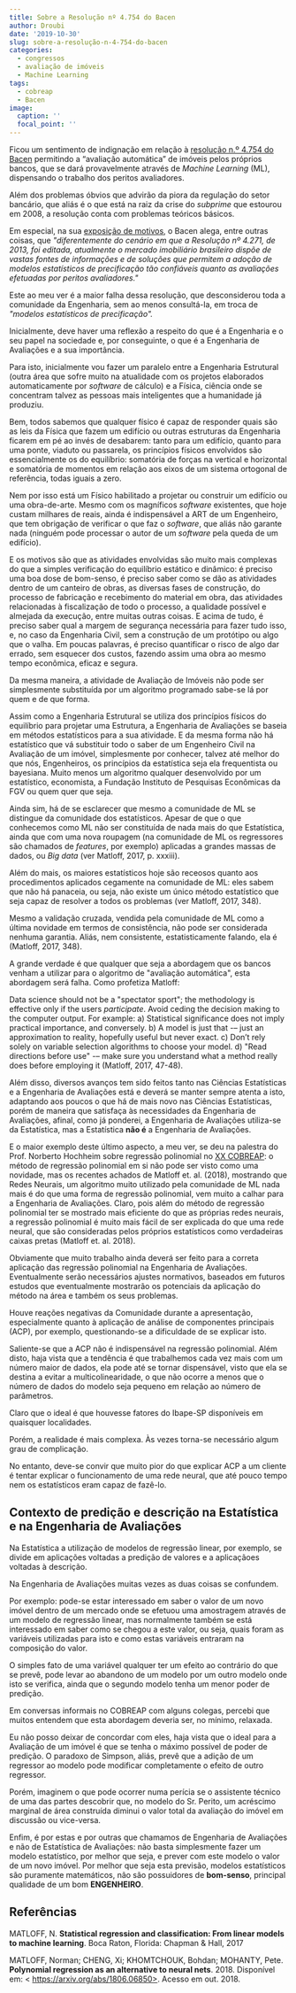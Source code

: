 ```yaml
---
title: Sobre a Resolução nº 4.754 do Bacen
author: Droubi
date: '2019-10-30'
slug: sobre-a-resolução-n-4-754-do-bacen
categories:
  - congressos
  - avaliação de imóveis
  - Machine Learning
tags:
  - cobreap
  - Bacen
image:
  caption: ''
  focal_point: ''
---
```



Ficou um sentimento de indignação em relação à [resolução n.º 4.754 do Bacen](https://www.bcb.gov.br/estabilidadefinanceira/exibenormativo?tipo=Resolu%C3%A7%C3%A3o&numero=4754) permitindo a “avaliação automática” de imóveis pelos próprios bancos, que se dará provavelmente através de *Machine Learning* (ML), dispensando o trabalho dos peritos avaliadores.

Além dos problemas óbvios que advirão da piora da regulação do setor bancário, que aliás é o que está na raiz da crise do *subprime* que estourou em 2008, a resolução conta com problemas teóricos básicos.

Em especial, na sua [exposição de motivos](https://www.bcb.gov.br/pre/normativos/busca/downloadVoto.asp?arquivo=/Votos/CMN/201968/Voto_0682019_CMN.pdf), o Bacen alega, entre outras coisas, que *"diferentemente do cenário em que a Resolução nº 4.271, de 2013, foi editada, atualmente o mercado imobiliário brasileiro dispõe de vastas fontes de informações e de soluções que permitem a adoção de modelos estatísticos de precificação tão confiáveis quanto as avaliações efetuadas por peritos avaliadores."*

Este ao meu ver é a maior falha dessa resolução, que desconsiderou toda a comunidade da Engenharia, sem ao menos consultá-la, em troca de *"modelos estatísticos de precificação".*

Inicialmente, deve haver uma reflexão a respeito do que é a Engenharia e o seu papel na sociedade e, por conseguinte, o que é a Engenharia de Avaliações e a sua importância.

Para isto, inicialmente vou fazer um paralelo entre a Engenharia Estrutural (outra área que sofre muito na atualidade com os projetos elaborados automaticamente por *software* de cálculo) e a Física, ciência onde se concentram talvez as pessoas mais inteligentes que a humanidade já produziu.

Bem, todos sabemos que qualquer físico é capaz de responder quais são as leis da Física que fazem um edifício ou outras estruturas da Engenharia ficarem em pé ao invés de desabarem: tanto para um edifício, quanto para uma ponte, viaduto ou passarela, os princípios físicos envolvidos são essencialmente os do equilíbrio: somatória de forças na vertical e horizontal e somatória de momentos em relação aos eixos de um sistema ortogonal de referência, todas iguais a zero.

Nem por isso está um Físico habilitado a projetar ou construir um edifício ou uma obra-de-arte. Mesmo com os magníficos *software* existentes, que hoje custam milhares de reais, ainda é indispensável a ART de um Engenheiro, que tem obrigação de verificar o que faz o *software*, que aliás não garante nada (ninguém pode processar o autor de um *software* pela queda de um edifício).

E os motivos são que as atividades envolvidas são muito mais complexas do que a simples verificação do equilíbrio estático e dinâmico: é preciso uma boa dose de bom-senso, é preciso saber como se dão as atividades dentro de um canteiro de obras, as diversas fases de construção, do processo de fabricação e recebimento do material em obra, das atividades relacionadas à fiscalização de todo o processo, a qualidade possível e almejada da execução, entre muitas outras coisas. E acima de tudo, é preciso saber qual a margem de segurança necessária para fazer tudo isso, e, no caso da Engenharia Civil, sem a construção de um protótipo ou algo que o valha. Em poucas palavras, é preciso quantificar o risco de algo dar errado, sem esquecer dos custos, fazendo assim uma obra ao mesmo tempo econômica, eficaz e segura.

Da mesma maneira, a atividade de Avaliação de Imóveis não pode ser simplesmente substituída por um algoritmo programado sabe-se lá por quem e de que forma.

Assim como a Engenharia Estrutural se utiliza dos princípios físicos do equilíbrio para projetar uma Estrutura, a Engenharia de Avaliações se baseia em métodos estatísticos para a sua atividade. E da mesma forma não há estatístico que vá substituir todo o saber de um Engenheiro Civil na Avaliação de um imóvel, simplesmente por conhecer, talvez até melhor do que nós, Engenheiros, os princípios da estatística seja ela frequentista ou bayesiana. Muito menos um algoritmo qualquer desenvolvido por um estatístico, economista, a Fundação Instituto de Pesquisas Econômicas da FGV ou quem quer que seja.

Ainda sim, há de se esclarecer que mesmo a comunidade de ML se distingue da comunidade dos estatísticos. Apesar de que o que conhecemos como ML não ser constituída de nada mais do que Estatística, ainda que com uma nova roupagem (na comunidade de ML os regressores são chamados de *features*, por exemplo) aplicadas a grandes massas de dados, ou *Big data* (ver Matloff, 2017, p. xxxiii).

Além do mais, os maiores estatísticos hoje são receosos quanto aos procedimentos aplicados cegamente na comunidade de ML: eles sabem que não há panaceia, ou seja, não existe um único método estatístico que seja capaz de resolver a todos os problemas (ver Matloff, 2017, 348).

Mesmo a validação cruzada, vendida pela comunidade de ML como a última novidade em termos de consistência, não pode ser considerada nenhuma garantia. Aliás, nem consistente, estatisticamente falando, ela é (Matloff, 2017, 348).

A grande verdade é que qualquer que seja a abordagem que os bancos venham a utilizar para o algoritmo de "avaliação automática", esta abordagem será falha. Como profetiza Matloff:

Data science should not be a "spectator sport"; the methodology is effective only if the users *participate*. Avoid ceding the decision making to the computer output. For example: a) Statistical significance does not imply practical importance, and conversely. b) A model is just that -– just an approximation to reality, hopefully useful but never exact. c) Don’t rely solely on variable selection algorithms to choose your model. d) "Read directions before use" -– make sure you understand what a method really does before employing it (Matloff, 2017, 47-48).

Além disso, diversos avanços tem sido feitos tanto nas Ciências Estatísticas e a Engenharia de Avaliações está e deverá se manter sempre atenta a isto, adaptando aos poucos o que há de mais novo nas Ciências Estatísticas, porém de maneira que satisfaça às necessidades da Engenharia de Avaliações, afinal, como já ponderei, a Engenharia de Avaliações utiliza-se da Estatística, mas a Estatística **não é** a Engenharia de Avaliações.

E o maior exemplo deste último aspecto, a meu ver, se deu na palestra do Prof. Norberto Hochheim sobre regressão polinomial no [XX COBREAP](http://www.cobreap.com.br/2019/): o método de regressão polinomial em si não pode ser visto como uma novidade, mas os recentes achados de Matloff et. al. (2018), mostrando que Redes Neurais, um algoritmo muito utilizado pela comunidade de ML nada mais é do que uma forma de regressão polinomial, vem muito a calhar para a Engenharia de Avaliações. Claro, pois além do método de regressão polinomial ter se mostrado mais eficiente do que as próprias redes neurais, a regressão polinomial é muito mais fácil de ser explicada do que uma rede neural, que são consideradas pelos próprios estatísticos como verdadeiras caixas pretas (Matloff et. al. 2018).

Obviamente que muito trabalho ainda deverá ser feito para a correta aplicação das regressão polinomial na Engenharia de Avaliações. Eventualmente serão necessários ajustes normativos, baseados em futuros estudos que eventualmente mostrarão os potenciais da aplicação do método na área e também os seus problemas.

Houve reações negativas da Comunidade durante a apresentação, especialmente quanto à aplicação de análise de componentes principais (ACP), por exemplo, questionando-se a dificuldade de se explicar isto.

Saliente-se que a ACP não é indispensável na regressão polinomial. Além disto, haja vista que a tendência é que trabalhemos cada vez mais com um número maior de dados, ela pode até se tornar dispensável, visto que ela se destina a evitar a multicolinearidade, o que não ocorre a menos que o número de dados do modelo seja pequeno em relação ao número de parâmetros.

Claro que o ideal é que houvesse fatores do Ibape-SP disponíveis em quaisquer localidades.

Porém, a realidade é mais complexa. Às vezes torna-se necessário algum grau de complicação.

No entanto, deve-se convir que muito pior do que explicar ACP a um cliente é tentar explicar o funcionamento de uma rede neural, que até pouco tempo nem os estatísticos eram capaz de fazê-lo.

## Contexto de predição e descrição na Estatística e na Engenharia de Avaliações

Na Estatística a utilização de modelos de regressão linear, por exemplo, se divide em aplicações voltadas a predição de valores e a aplicaçãoes voltadas à descrição.

Na Engenharia de Avaliações muitas vezes as duas coisas se confundem.

Por exemplo: pode-se estar interessado em saber o valor de um novo imóvel dentro de um mercado onde se efetuou uma amostragem através de um modelo de regressão linear, mas normalmente também se está interessado em saber como se chegou a este valor, ou seja, quais foram as variáveis utilizadas para isto e como estas variáveis entraram na composição do valor.

O simples fato de uma variável qualquer ter um efeito ao contrário do que se prevê, pode levar ao abandono de um modelo por um outro modelo onde isto se verifica, ainda que o segundo modelo tenha um menor poder de predição.

Em conversas informais no COBREAP com alguns colegas, percebi que muitos entendem que esta abordagem deveria ser, no mínimo, relaxada.

Eu não posso deixar de concordar com eles, haja vista que o ideal para a Avaliação de um imóvel é que se tenha o máximo possível de poder de predição. O paradoxo de Simpson, aliás, prevê que a adição de um regressor ao modelo pode modificar completamente o efeito de outro regressor.

Porém, imaginem o que pode ocorrer numa perícia se o assistente técnico de uma das partes descobrir que, no modelo do Sr. Perito, um acréscimo marginal de área construída diminui o valor total da avaliação do imóvel em discussão ou vice-versa.

Enfim, é por estas e por outras que chamamos de Engenharia de Avaliações e não de Estatística de Avaliações: não basta simplesmente fazer um modelo estatístico, por melhor que seja, e prever com este modelo o valor de um novo imóvel. Por melhor que seja esta previsão, modelos estatísticos são puramente matemáticos, não são possuidores de **bom-senso**, principal qualidade de um bom **ENGENHEIRO**.

## Referências

MATLOFF, N. **Statistical regression and classification: From linear models to machine learning**. Boca Raton, Florida: Chapman & Hall, 2017

MATLOFF, Norman; CHENG, Xi; KHOMTCHOUK, Bohdan; MOHANTY, Pete. **Polynomial regression as an alternative to neural nets**. 2018. Disponível em: < https://arxiv.org/abs/1806.06850>. Acesso em out. 2018.
